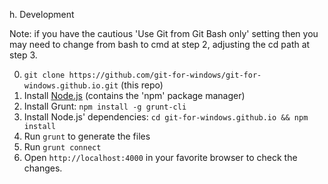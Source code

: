 
h. Development

Note: if you have the cautious 'Use Git from Git Bash only' setting then you may need to change from bash to cmd at step 2, adjusting the cd path at step 3.

0. `git clone https://github.com/git-for-windows/git-for-windows.github.io.git` (this repo) 
1. Install [Node.js](https://nodejs.org/) (contains the 'npm' package manager)
2. Install Grunt: `npm install -g grunt-cli`
3. Install Node.js' dependencies: `cd git-for-windows.github.io && npm install`
4. Run `grunt` to generate the files
5. Run `grunt connect`
6. Open `http://localhost:4000` in your favorite browser to check the changes.

